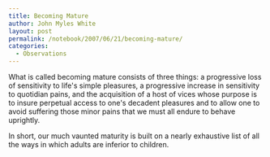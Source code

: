 ```yaml
---
title: Becoming Mature
author: John Myles White
layout: post
permalink: /notebook/2007/06/21/becoming-mature/
categories:
  - Observations
---
```


What is called becoming mature consists of three things: a progressive loss of sensitivity to life's simple pleasures, a progressive increase in sensitivity to quotidian pains, and the acquisition of a host of vices whose purpose is to insure perpetual access to one's decadent pleasures and to allow one to avoid suffering those minor pains that we must all endure to behave uprightly.

In short, our much vaunted maturity is built on a nearly exhaustive list of all the ways in which adults are inferior to children.
